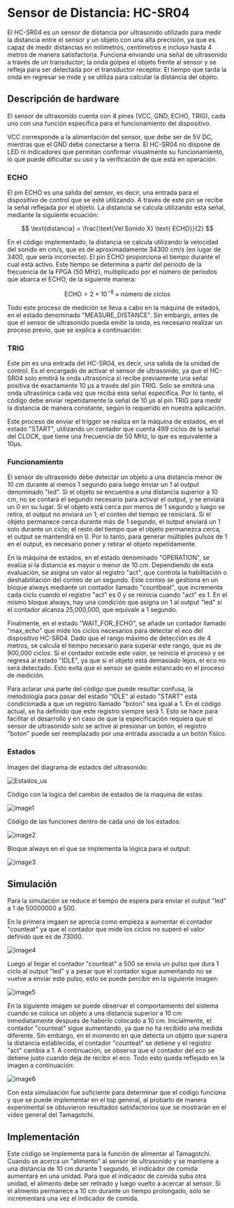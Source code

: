 # Sensor de Distancia: HC-SR04

El HC-SR04 es un sensor de distancia por ultrasonido utilizado para medir la distancia entre el sensor y un objeto con una alta precisión, ya que es capaz de medir distancias en milímetros, centímetros e incluso hasta 4 metros de manera satisfactoria. Funciona enviando una señal de ultrasonido a través de un transductor; la onda golpea el objeto frente al sensor y se refleja para ser detectada por el transductor receptor. El tiempo que tarda la onda en regresar se mide y se utiliza para calcular la distancia del objeto.

## Descripción de hardware

El sensor de ultrasonido cuenta con 4 pines (VCC, GND, ECHO, TRIG), cada uno con una función específica para el funcionamiento del dispositivo.

VCC corresponde a la alimentación del sensor, que debe ser de 5V DC, mientras que el GND debe conectarse a tierra. El HC-SR04 no dispone de LED ni indicadores que permitan confirmar visualmente su funcionamiento, lo que puede dificultar su uso y la verificación de que está en operación.

### ECHO

El pin ECHO es una salida del sensor, es decir, una entrada para el dispositivo de control que se esté utilizando. A través de este pin se recibe la señal reflejada por el objeto. La distancia se calcula utilizando esta señal, mediante la siguiente ecuación:

$$
\text{distancia} = \frac{\text{Vel Sonido X}  \text{  ECHO}}{2}
$$

En el código implementado, la distancia se calcula utilizando la velocidad del sonido en cm/s, que es de aproximadamente 34300 cm/s (en lugar de 3400, que sería incorrecto). El pin ECHO proporciona el tiempo durante el cual está activo. Este tiempo se determina a partir del periodo de la frecuencia de la FPGA (50 MHz), multiplicado por el número de periodos que abarca el ECHO, de la siguiente manera:

$$
\text{ECHO} = 2 \times 10^{-8} \times \text{número de ciclos}
$$

Todo este proceso de medición se lleva a cabo en la máquina de estados, en el estado denominado "MEASURE_DISTANCE". Sin embargo, antes de que el sensor de ultrasonido pueda emitir la onda, es necesario realizar un proceso previo, que se explica a continuación:

### TRIG

Este pin es una entrada del HC-SR04, es decir, una salida de la unidad de control. Es el encargado de activar el sensor de ultrasonido, ya que el HC-SR04 solo emitirá la onda ultrasónica si recibe previamente una señal positiva de exactamente 10 µs a través del pin TRIG. Solo se emitirá una onda ultrasónica cada vez que reciba esta señal específica. Por lo tanto, el código debe enviar repetidamente la señal de 10 µs al pin TRIG para medir la distancia de manera constante, según lo requerido en nuestra aplicación.

Este proceso de enviar el trigger se realiza en la máquina de estados, en el estado "START", utilizando un contador que cuenta 499 ciclos de la señal del CLOCK, que tiene una frecuencia de 50 MHz, lo que es equivalente a 10µs.

### Funcionamiento
El sensor de ultrasonido debe detectar un objeto a una distancia menor de 10 cm durante al menos 1 segundo para luego enviar un 1 al output denominado "led". Si el objeto se encuentra a una distancia superior a 10 cm, no se contará el segundo necesario para activar el output, y se enviará un 0 en su lugar. Si el objeto está cerca por menos de 1 segundo y luego se retira, el output no enviará un 1; el conteo del tiempo se reiniciará. Si el objeto permanece cerca durante más de 1 segundo, el output enviará un 1 solo durante un ciclo; el resto del tiempo que el objeto permanezca cerca, el output se mantendrá en 0. Por lo tanto, para generar múltiples pulsos de 1 en el output, es necesario poner y retirar el objeto repetidamente.

En la máquina de estados, en el estado denominado "OPERATION", se evalúa si la distancia es mayor o menor de 10 cm. Dependiendo de esta evaluación, se asigna un valor al registro "act", que controla la habilitación o deshabilitación del conteo de un segundo. Este conteo se gestiona en un bloque always mediante un contador llamado "countbeat", que incrementa cada ciclo cuando el registro "act" es 0 y se reinicia cuando "act" es 1. En el mismo bloque always, hay una condición que asigna un 1 al output "led" si el contador alcanza 25,000,000, que equivale a 1 segundo.

Finalmente, en el estado "WAIT_FOR_ECHO", se añade un contador llamado "max_echo" que mide los ciclos necesarios para detectar el eco del dispositivo HC-SR04. Dado que el rango máximo de detección es de 4 metros, se calcula el tiempo necesario para superar este rango, que es de 900,000 ciclos. Si el contador excede este valor, se reinicia el proceso y se regresa al estado "IDLE", ya que si el objeto está demasiado lejos, el eco no será detectado. Esto evita que el sensor se quede estancado en el proceso de medición.

Para aclarar una parte del código que puede resultar confusa, la metodología para pasar del estado "IDLE" al estado "START" está condicionada a que un registro llamado "boton" sea igual a 1. En el código actual, se ha definido que este registro siempre será 1. Esto se hace para facilitar el desarrollo y en caso de que la especificación requiera que el sensor de ultrasonido solo se active al presionar un botón, el registro "boton" puede ser reemplazado por una entrada asociada a un botón físico.

### Estados

Imagen del diagrama de estados del ultrasonido:

![Estados_us](../figs/flujo.us.png)

Código con la logica del cambio de estados de la maquina de estas:

![image1](../figs/us2.png)


Código de las funciones dentro de cada uno de los estados:

![image2](../figs/us3.png)


Bloque always en el que se implementa la lógica para el output: 

![image3](../figs/us4.png)


## Simulación
Para la simulación se reduce el tiempo de espera para enviar el output "led" a 1 de 50000000 a 500.

En la primera imgaen se aprecia como empieza a aumentar el contador "counteat" ya que el contador que mide los ciclos no superó el valor definido que es de 73000.

![image4](../figs/us5.png)

Luego al llegar el contador "counteat" a 500 se envia un pulso que dura 1 ciclo al output "led" y a pesar que el contador sigue aumentando no se vuelve a enviar este pulso, esto se puede percibir en la siguiente imagen:

![image5](../figs/us6.png)

En la siguiente imagen se puede observar el comportamiento del sistema cuando se coloca un objeto a una distancia superior a 10 cm inmediatamente después de haberlo colocado a 10 cm. Inicialmente, el contador "counteat" sigue aumentando, ya que no ha recibido una medida diferente. Sin embargo, en el momento en que detecta un objeto que supera la distancia establecida, el contador "counteat" se detiene y el registro "act" cambia a 1. A continuación, se observa que el contador del eco se detiene justo cuando deja de recibir el eco. Todo esto queda reflejado en la imagen a continuación:

![image6](../figs/us7.png)

Con esta simulaación fue suficiente para determinar que el codigo funciona y que se puede implementar en el top general, al probarlo de manera experimental se obtuvieron resultados satisfactorios que se mostrarán en el video general del Tamagotchi.

## Implementación

Este código se implementa para la función de alimentar al Tamagotchi. Cuando se acerca un "alimento" al sensor de ultrasonido y se mantiene a una distancia de 10 cm durante 1 segundo, el indicador de comida aumentará en una unidad. Para que el indicador de comida suba otra unidad, el alimento debe ser retirado y luego vuelto a acercar al sensor. Si el alimento permanece a 10 cm durante un tiempo prolongado, solo se incrementará una vez el indicador de comida.
